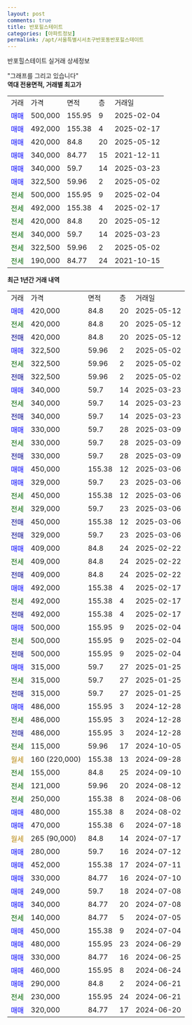 ```yaml
---
layout: post
comments: true
title: 반포힐스테이트
categories: [아파트정보]
permalink: /apt/서울특별시서초구반포동반포힐스테이트
---
```


반포힐스테이트 실거래 상세정보

<script type="text/javascript">
  google.charts.load('current', {'packages':['line', 'corechart']});
  google.charts.setOnLoadCallback(drawChart);

  function drawChart() {
    var data = new google.visualization.DataTable();
    data.addColumn('date', '거래일');
    data.addColumn('number', "매매");
    data.addColumn('number', "전세");
    data.addColumn('number', "전매");

    data.addRows([[new Date(Date.parse("2025-05-12")), 420000, null, null], [new Date(Date.parse("2025-05-12")), null, 420000, null], [new Date(Date.parse("2025-05-12")), null, null, 420000], [new Date(Date.parse("2025-05-02")), 322500, null, null], [new Date(Date.parse("2025-05-02")), null, 322500, null], [new Date(Date.parse("2025-05-02")), null, null, 322500], [new Date(Date.parse("2025-03-23")), 340000, null, null], [new Date(Date.parse("2025-03-23")), null, 340000, null], [new Date(Date.parse("2025-03-23")), null, null, 340000], [new Date(Date.parse("2025-03-09")), 330000, null, null], [new Date(Date.parse("2025-03-09")), null, 330000, null], [new Date(Date.parse("2025-03-09")), null, null, 330000], [new Date(Date.parse("2025-03-06")), 450000, null, null], [new Date(Date.parse("2025-03-06")), 329000, null, null], [new Date(Date.parse("2025-03-06")), null, 450000, null], [new Date(Date.parse("2025-03-06")), null, 329000, null], [new Date(Date.parse("2025-03-06")), null, null, 450000], [new Date(Date.parse("2025-03-06")), null, null, 329000], [new Date(Date.parse("2025-02-22")), 409000, null, null], [new Date(Date.parse("2025-02-22")), null, 409000, null], [new Date(Date.parse("2025-02-22")), null, null, 409000], [new Date(Date.parse("2025-02-17")), 492000, null, null], [new Date(Date.parse("2025-02-17")), null, 492000, null], [new Date(Date.parse("2025-02-17")), null, null, 492000], [new Date(Date.parse("2025-02-04")), 500000, null, null], [new Date(Date.parse("2025-02-04")), null, 500000, null], [new Date(Date.parse("2025-02-04")), null, null, 500000], [new Date(Date.parse("2025-01-25")), 315000, null, null], [new Date(Date.parse("2025-01-25")), null, 315000, null], [new Date(Date.parse("2025-01-25")), null, null, 315000], [new Date(Date.parse("2024-12-28")), 486000, null, null], [new Date(Date.parse("2024-12-28")), null, 486000, null], [new Date(Date.parse("2024-12-28")), null, null, 486000], [new Date(Date.parse("2024-10-05")), null, 115000, null], [new Date(Date.parse("2024-09-28")), null, null, null], [new Date(Date.parse("2024-09-10")), null, 155000, null], [new Date(Date.parse("2024-08-12")), null, 121000, null], [new Date(Date.parse("2024-08-06")), null, 250000, null], [new Date(Date.parse("2024-08-02")), 480000, null, null], [new Date(Date.parse("2024-07-18")), 470000, null, null], [new Date(Date.parse("2024-07-17")), null, null, null], [new Date(Date.parse("2024-07-12")), 280000, null, null], [new Date(Date.parse("2024-07-11")), 452000, null, null], [new Date(Date.parse("2024-07-10")), 330000, null, null], [new Date(Date.parse("2024-07-08")), 249000, null, null], [new Date(Date.parse("2024-07-08")), 340000, null, null], [new Date(Date.parse("2024-07-05")), null, 140000, null], [new Date(Date.parse("2024-07-04")), 450000, null, null], [new Date(Date.parse("2024-06-29")), 480000, null, null], [new Date(Date.parse("2024-06-25")), 330000, null, null], [new Date(Date.parse("2024-06-24")), 460000, null, null], [new Date(Date.parse("2024-06-21")), 290000, null, null], [new Date(Date.parse("2024-06-21")), null, 230000, null], [new Date(Date.parse("2024-06-20")), 320000, null, null]]);

    var options = {
      hAxis: {
        format: 'yyyy/MM/dd'
      },    
      lineWidth: 0,
      pointsVisible: true,    
      title: '최근 1년간 유형별 실거래가 분포',
      legend: { position: 'bottom' }
    };

    var formatter = new google.visualization.NumberFormat({pattern:'###,###'} );
    formatter.format(data, 1);
    formatter.format(data, 2);
    
    setTimeout(function() {
        var chart = new google.visualization.LineChart(document.getElementById('columnchart_material'));
        chart.draw(data, (options));
        document.getElementById('loading').style.display = 'none';
    }, 200);
  }
</script>


<div id="loading" style="z-index:20; display: block; margin-left: 0px">"그래프를 그리고 있습니다"</div>
<div id="columnchart_material" style="width: 95%; margin-left: 0px; display: block"></div>
<!-- contents start -->
<b>역대 전용면적, 거래별 최고가</b>
<table class="sortable">
    <tr>
      <td>거래</td>
      <td>가격</td>
      <td>면적</td>
      <td>층</td>
      <td>거래일</td>
    </tr>
        <tr>
          <td><a style="color: blue">매매</a></td>
          <td>500,000</td>
          <td>155.95</td>
          <td>9</td>
          <td>2025-02-04</td>
        </tr>            <tr>
          <td><a style="color: blue">매매</a></td>
          <td>492,000</td>
          <td>155.38</td>
          <td>4</td>
          <td>2025-02-17</td>
        </tr>            <tr>
          <td><a style="color: blue">매매</a></td>
          <td>420,000</td>
          <td>84.8</td>
          <td>20</td>
          <td>2025-05-12</td>
        </tr>            <tr>
          <td><a style="color: blue">매매</a></td>
          <td>340,000</td>
          <td>84.77</td>
          <td>15</td>
          <td>2021-12-11</td>
        </tr>            <tr>
          <td><a style="color: blue">매매</a></td>
          <td>340,000</td>
          <td>59.7</td>
          <td>14</td>
          <td>2025-03-23</td>
        </tr>            <tr>
          <td><a style="color: blue">매매</a></td>
          <td>322,500</td>
          <td>59.96</td>
          <td>2</td>
          <td>2025-05-02</td>
        </tr>        
        <tr>
              <td><a style="color: darkgreen">전세</a></td>
              <td>500,000</td>
              <td>155.95</td>
              <td>9</td>
              <td>2025-02-04</td>
            </tr>            <tr>
              <td><a style="color: darkgreen">전세</a></td>
              <td>492,000</td>
              <td>155.38</td>
              <td>4</td>
              <td>2025-02-17</td>
            </tr>            <tr>
              <td><a style="color: darkgreen">전세</a></td>
              <td>420,000</td>
              <td>84.8</td>
              <td>20</td>
              <td>2025-05-12</td>
            </tr>            <tr>
              <td><a style="color: darkgreen">전세</a></td>
              <td>340,000</td>
              <td>59.7</td>
              <td>14</td>
              <td>2025-03-23</td>
            </tr>            <tr>
              <td><a style="color: darkgreen">전세</a></td>
              <td>322,500</td>
              <td>59.96</td>
              <td>2</td>
              <td>2025-05-02</td>
            </tr>            <tr>
              <td><a style="color: darkgreen">전세</a></td>
              <td>190,000</td>
              <td>84.77</td>
              <td>24</td>
              <td>2021-10-15</td>
            </tr>        
    
</table>

<b>최근 1년간 거래 내역</b>

<table class="sortable">
    <tr>
      <td>거래</td>
      <td>가격</td>
      <td>면적</td>
      <td>층</td>
      <td>거래일</td>
    </tr>
    <tr>
      <td><a style="color: blue">매매</a></td>
      <td>420,000</td>
      <td>84.8</td>
      <td>20</td>
      <td>2025-05-12</td>
    </tr>          <tr>
      <td><a style="color: darkgreen">전세</a></td>
      <td>420,000</td>
      <td>84.8</td>
      <td>20</td>
      <td>2025-05-12</td>
    </tr>          <tr>
      <td><a style="color: darkblue">전매</a></td>
      <td>420,000</td>
      <td>84.8</td>
      <td>20</td>
      <td>2025-05-12</td>
    </tr>          <tr>
      <td><a style="color: blue">매매</a></td>
      <td>322,500</td>
      <td>59.96</td>
      <td>2</td>
      <td>2025-05-02</td>
    </tr>          <tr>
      <td><a style="color: darkgreen">전세</a></td>
      <td>322,500</td>
      <td>59.96</td>
      <td>2</td>
      <td>2025-05-02</td>
    </tr>          <tr>
      <td><a style="color: darkblue">전매</a></td>
      <td>322,500</td>
      <td>59.96</td>
      <td>2</td>
      <td>2025-05-02</td>
    </tr>          <tr>
      <td><a style="color: blue">매매</a></td>
      <td>340,000</td>
      <td>59.7</td>
      <td>14</td>
      <td>2025-03-23</td>
    </tr>          <tr>
      <td><a style="color: darkgreen">전세</a></td>
      <td>340,000</td>
      <td>59.7</td>
      <td>14</td>
      <td>2025-03-23</td>
    </tr>          <tr>
      <td><a style="color: darkblue">전매</a></td>
      <td>340,000</td>
      <td>59.7</td>
      <td>14</td>
      <td>2025-03-23</td>
    </tr>          <tr>
      <td><a style="color: blue">매매</a></td>
      <td>330,000</td>
      <td>59.7</td>
      <td>28</td>
      <td>2025-03-09</td>
    </tr>          <tr>
      <td><a style="color: darkgreen">전세</a></td>
      <td>330,000</td>
      <td>59.7</td>
      <td>28</td>
      <td>2025-03-09</td>
    </tr>          <tr>
      <td><a style="color: darkblue">전매</a></td>
      <td>330,000</td>
      <td>59.7</td>
      <td>28</td>
      <td>2025-03-09</td>
    </tr>          <tr>
      <td><a style="color: blue">매매</a></td>
      <td>450,000</td>
      <td>155.38</td>
      <td>12</td>
      <td>2025-03-06</td>
    </tr>          <tr>
      <td><a style="color: blue">매매</a></td>
      <td>329,000</td>
      <td>59.7</td>
      <td>23</td>
      <td>2025-03-06</td>
    </tr>          <tr>
      <td><a style="color: darkgreen">전세</a></td>
      <td>450,000</td>
      <td>155.38</td>
      <td>12</td>
      <td>2025-03-06</td>
    </tr>          <tr>
      <td><a style="color: darkgreen">전세</a></td>
      <td>329,000</td>
      <td>59.7</td>
      <td>23</td>
      <td>2025-03-06</td>
    </tr>          <tr>
      <td><a style="color: darkblue">전매</a></td>
      <td>450,000</td>
      <td>155.38</td>
      <td>12</td>
      <td>2025-03-06</td>
    </tr>          <tr>
      <td><a style="color: darkblue">전매</a></td>
      <td>329,000</td>
      <td>59.7</td>
      <td>23</td>
      <td>2025-03-06</td>
    </tr>          <tr>
      <td><a style="color: blue">매매</a></td>
      <td>409,000</td>
      <td>84.8</td>
      <td>24</td>
      <td>2025-02-22</td>
    </tr>          <tr>
      <td><a style="color: darkgreen">전세</a></td>
      <td>409,000</td>
      <td>84.8</td>
      <td>24</td>
      <td>2025-02-22</td>
    </tr>          <tr>
      <td><a style="color: darkblue">전매</a></td>
      <td>409,000</td>
      <td>84.8</td>
      <td>24</td>
      <td>2025-02-22</td>
    </tr>          <tr>
      <td><a style="color: blue">매매</a></td>
      <td>492,000</td>
      <td>155.38</td>
      <td>4</td>
      <td>2025-02-17</td>
    </tr>          <tr>
      <td><a style="color: darkgreen">전세</a></td>
      <td>492,000</td>
      <td>155.38</td>
      <td>4</td>
      <td>2025-02-17</td>
    </tr>          <tr>
      <td><a style="color: darkblue">전매</a></td>
      <td>492,000</td>
      <td>155.38</td>
      <td>4</td>
      <td>2025-02-17</td>
    </tr>          <tr>
      <td><a style="color: blue">매매</a></td>
      <td>500,000</td>
      <td>155.95</td>
      <td>9</td>
      <td>2025-02-04</td>
    </tr>          <tr>
      <td><a style="color: darkgreen">전세</a></td>
      <td>500,000</td>
      <td>155.95</td>
      <td>9</td>
      <td>2025-02-04</td>
    </tr>          <tr>
      <td><a style="color: darkblue">전매</a></td>
      <td>500,000</td>
      <td>155.95</td>
      <td>9</td>
      <td>2025-02-04</td>
    </tr>          <tr>
      <td><a style="color: blue">매매</a></td>
      <td>315,000</td>
      <td>59.7</td>
      <td>27</td>
      <td>2025-01-25</td>
    </tr>          <tr>
      <td><a style="color: darkgreen">전세</a></td>
      <td>315,000</td>
      <td>59.7</td>
      <td>27</td>
      <td>2025-01-25</td>
    </tr>          <tr>
      <td><a style="color: darkblue">전매</a></td>
      <td>315,000</td>
      <td>59.7</td>
      <td>27</td>
      <td>2025-01-25</td>
    </tr>          <tr>
      <td><a style="color: blue">매매</a></td>
      <td>486,000</td>
      <td>155.95</td>
      <td>3</td>
      <td>2024-12-28</td>
    </tr>          <tr>
      <td><a style="color: darkgreen">전세</a></td>
      <td>486,000</td>
      <td>155.95</td>
      <td>3</td>
      <td>2024-12-28</td>
    </tr>          <tr>
      <td><a style="color: darkblue">전매</a></td>
      <td>486,000</td>
      <td>155.95</td>
      <td>3</td>
      <td>2024-12-28</td>
    </tr>          <tr>
      <td><a style="color: darkgreen">전세</a></td>
      <td>115,000</td>
      <td>59.96</td>
      <td>17</td>
      <td>2024-10-05</td>
    </tr>          <tr>
      <td><a style="color: darkgoldenrod">월세</a></td>
      <td>160 (220,000)</td>
      <td>155.38</td>
      <td>13</td>
      <td>2024-09-28</td>
    </tr>          <tr>
      <td><a style="color: darkgreen">전세</a></td>
      <td>155,000</td>
      <td>84.8</td>
      <td>25</td>
      <td>2024-09-10</td>
    </tr>          <tr>
      <td><a style="color: darkgreen">전세</a></td>
      <td>121,000</td>
      <td>59.96</td>
      <td>20</td>
      <td>2024-08-12</td>
    </tr>          <tr>
      <td><a style="color: darkgreen">전세</a></td>
      <td>250,000</td>
      <td>155.38</td>
      <td>8</td>
      <td>2024-08-06</td>
    </tr>          <tr>
      <td><a style="color: blue">매매</a></td>
      <td>480,000</td>
      <td>155.38</td>
      <td>8</td>
      <td>2024-08-02</td>
    </tr>          <tr>
      <td><a style="color: blue">매매</a></td>
      <td>470,000</td>
      <td>155.38</td>
      <td>6</td>
      <td>2024-07-18</td>
    </tr>          <tr>
      <td><a style="color: darkgoldenrod">월세</a></td>
      <td>265 (90,000)</td>
      <td>84.8</td>
      <td>14</td>
      <td>2024-07-17</td>
    </tr>          <tr>
      <td><a style="color: blue">매매</a></td>
      <td>280,000</td>
      <td>59.7</td>
      <td>16</td>
      <td>2024-07-12</td>
    </tr>          <tr>
      <td><a style="color: blue">매매</a></td>
      <td>452,000</td>
      <td>155.38</td>
      <td>17</td>
      <td>2024-07-11</td>
    </tr>          <tr>
      <td><a style="color: blue">매매</a></td>
      <td>330,000</td>
      <td>84.77</td>
      <td>16</td>
      <td>2024-07-10</td>
    </tr>          <tr>
      <td><a style="color: blue">매매</a></td>
      <td>249,000</td>
      <td>59.7</td>
      <td>18</td>
      <td>2024-07-08</td>
    </tr>          <tr>
      <td><a style="color: blue">매매</a></td>
      <td>340,000</td>
      <td>84.77</td>
      <td>20</td>
      <td>2024-07-08</td>
    </tr>          <tr>
      <td><a style="color: darkgreen">전세</a></td>
      <td>140,000</td>
      <td>84.77</td>
      <td>5</td>
      <td>2024-07-05</td>
    </tr>          <tr>
      <td><a style="color: blue">매매</a></td>
      <td>450,000</td>
      <td>155.38</td>
      <td>9</td>
      <td>2024-07-04</td>
    </tr>          <tr>
      <td><a style="color: blue">매매</a></td>
      <td>480,000</td>
      <td>155.95</td>
      <td>23</td>
      <td>2024-06-29</td>
    </tr>          <tr>
      <td><a style="color: blue">매매</a></td>
      <td>330,000</td>
      <td>84.77</td>
      <td>16</td>
      <td>2024-06-25</td>
    </tr>          <tr>
      <td><a style="color: blue">매매</a></td>
      <td>460,000</td>
      <td>155.95</td>
      <td>8</td>
      <td>2024-06-24</td>
    </tr>          <tr>
      <td><a style="color: blue">매매</a></td>
      <td>290,000</td>
      <td>84.8</td>
      <td>2</td>
      <td>2024-06-21</td>
    </tr>          <tr>
      <td><a style="color: darkgreen">전세</a></td>
      <td>230,000</td>
      <td>155.95</td>
      <td>24</td>
      <td>2024-06-21</td>
    </tr>          <tr>
      <td><a style="color: blue">매매</a></td>
      <td>320,000</td>
      <td>84.77</td>
      <td>17</td>
      <td>2024-06-20</td>
    </tr>      </table>
<!-- contents end -->    

